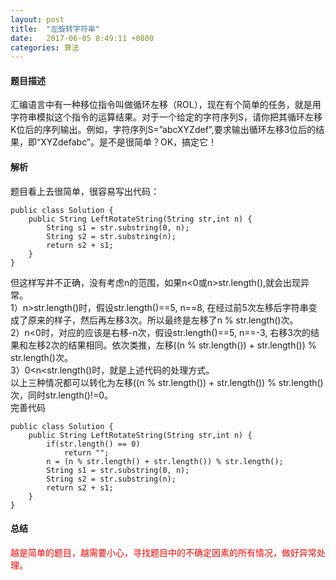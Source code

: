 ```yaml
---
layout: post
title:  "左旋转字符串"
date:   2017-06-05 8:49:11 +0800
categories: 算法
---
```

#### 题目描述
汇编语言中有一种移位指令叫做循环左移（ROL），现在有个简单的任务，就是用字符串模拟这个指令的运算结果。对于一个给定的字符序列S，请你把其循环左移K位后的序列输出。例如，字符序列S=”abcXYZdef”,要求输出循环左移3位后的结果，即“XYZdefabc”。是不是很简单？OK，搞定它！  
#### 解析
题目看上去很简单，很容易写出代码：

	public class Solution {
	    public String LeftRotateString(String str,int n) {
	        String s1 = str.substring(0, n);
	        String s2 = str.substring(n);
	        return s2 + s1;
	    }
	}

但这样写并不正确，没有考虑n的范围，如果n<0或n>str.length(),就会出现异常。  
1）n>str.length()时，假设str.length()==5, n==8, 在经过前5次左移后字符串变成了原来的样子，然后再左移3次。所以最终是左移了n % str.length()次。  
2）n<0时，对应的应该是右移-n次，假设str.length()==5, n==-3, 右移3次的结果和左移2次的结果相同。依次类推，左移((n % str.length()) + str.length()) % str.length()次。  
3）0<n<str.length()时，就是上述代码的处理方式。  
以上三种情况都可以转化为左移((n % str.length()) + str.length()) % str.length()次，同时str.length()!=0。  
完善代码  
	
	public class Solution {
		public String LeftRotateString(String str,int n) {
	        if(str.length() == 0)
	            return "";
	        n = (n % str.length() + str.length()) % str.length();
	        String s1 = str.substring(0, n);
	        String s2 = str.substring(n);
	        return s2 + s1;
	    }
	}

#### 总结
<font color="red">越是简单的题目，越需要小心，寻找题目中的不确定因素的所有情况，做好异常处理。</font>